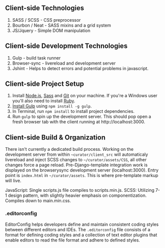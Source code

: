 ## Client-side Technologies

1. SASS / SCSS - CSS preprocessor 
2. Bourbon / Neat - SASS mixins and a grid system
3. JS/Jquery - Simple DOM manipulation

## Client-side Development Technologies

1. Gulp - build task runner
2. Browser-sync - livereload and development server
3. Jshint - Helps to detect errors and potential problems in javascript.

## Client-side Project Setup

1. Install [Node.js](http://nodejs.org/download), [Sass](http://sass-lang.com/tutorial.html) and [Git](http://git-scm.com) on your machine. If you're a Windows user you'll also need to install [Ruby](http://rubyinstaller.org/downloads).
2. [Install Gulp](http://Gulpjs.com/) using `npm install -g gulp`. 
3. In Terminal, run `npm install` to install project dependencies.
4. Run `gulp` to spin up the development server. This should pop open a fresh browser tab with the client running at http://localhost:3000. 

## Client-side Build & Organization

There isn't currently a dedicated build process. Working on the development server from within `~curator/client_src` will automaticaly livereload and inject SCSS changes to `~/curator/assets/CSS`, all other changes force a page reload. Pre-Django-template integration work is displayed on the browserysync development server (localhost:3000). Entry point is `index.html` in `~/curator/assets`. This is where pre-template markup will live.

JavaScript: Single scripts.js file compiles to scripts.min.js.
SCSS: Utilizing 7-1 design pattern, with slightly heavier emphasis on componentization. Compiles down to main.min.css.

### .editorconfig

EditorConfig helps developers define and maintain consistent coding styles between different editors and IDEs. The `.editorconfig` file consists of a format for defining coding styles and a collection of text editor plugins that enable editors to read the file format and adhere to defined styles.